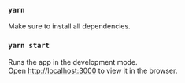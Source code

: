 ### `yarn`

Make sure to install all dependencies.<br>

### `yarn start`

Runs the app in the development mode.<br>
Open [http://localhost:3000](http://localhost:3000) to view it in the browser.
